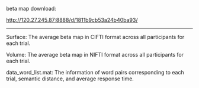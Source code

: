 beta map download:&#x20;

<http://120.27.245.87:8888/d/1811b9cb53a24b40ba93/>

***

Surface: The average beta map in CIFTI format across all participants for each trial.

Volume: The average beta map in NIFTI format across all participants for each trial. &#x20;

data\_word\_list.mat: The information of word pairs corresponding to each trial, semantic distance, and average response time.&#x20;
